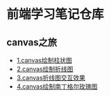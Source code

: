 # 前端学习笔记仓库


## canvas之旅

- [1.canvas绘制柱状图](https://juejin.cn/post/6914196108889554958)
- [2.canvas绘制折线图](https://juejin.cn/post/6914551704050466824/)
- [3.canvas折线图交互效果](https://juejin.cn/post/6914899534644510728)
- [4.canvas绘制南丁格尔玫瑰图](https://juejin.cn/post/6915748787717668878/)